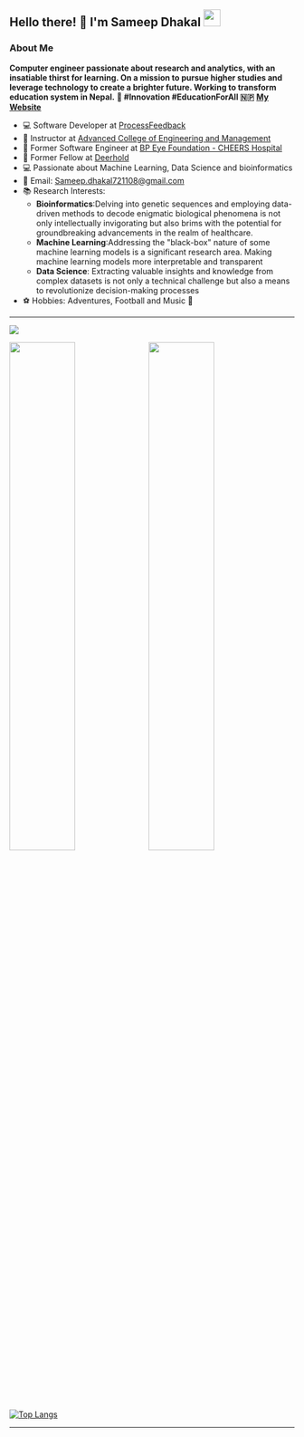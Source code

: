 ## Hello there! 👋 I'm Sameep Dhakal <img src="https://d3sujgifhk94se.cloudfront.net/wp-content/uploads/2019/09/18085910/Monkey_Kid_Coding.gif" width="30">

### About Me
 **Computer engineer passionate about research and analytics, with an insatiable thirst for learning. On a mission to pursue higher studies and leverage technology to create a brighter future. Working to transform education system in Nepal.** 
 **🌟 #Innovation #EducationForAll 🇳🇵**
  **[My Website](https://www.sameepdhakal.com.np/)**
  
- 💻 Software Developer at [ProcessFeedback](https://www.processfeedback.org/)
- 🏫 Instructor at [Advanced College of Engineering and Management](https://acem.edu.np/)
- 🏥 Former Software Engineer at [BP Eye Foundation - CHEERS Hospital](https://www.bpeyefoundation.org/)
- 🏡 Former Fellow at [Deerhold](https://www.deerhold.org/)
- 💻 Passionate about Machine Learning, Data Science and bioinformatics
- 📧 Email: [Sameep.dhakal721108@gmail.com](mailto:Sameep.dhakal721108@gmail.com)
- 📚 Research Interests:
    - **Bioinformatics**:Delving into genetic sequences and employing data-driven methods to decode enigmatic biological phenomena is not only intellectually invigorating but also brims with the potential for groundbreaking advancements in the realm of healthcare.
    - **Machine Learning**:Addressing the "black-box" nature of some machine learning models is a significant research area. Making machine learning models more interpretable and transparent 
    - **Data Science**: Extracting valuable insights and knowledge from complex datasets is not only a technical challenge but also a means to revolutionize decision-making processes
- ⚽ Hobbies: Adventures, Football and Music 🎵
---
![](https://komarev.com/ghpvc/?username=Sameep-Dhakal&color=blueviolet) 

<img src="https://github-readme-stats.vercel.app/api?username=Sameep-Dhakal&show_icons=true&theme=tokyonight" width="48%" /> <img src="https://streak-stats.demolab.com/?user=sameep-dhakal&show_icons=true&theme=tokyonight" width="48%" />



[![Top Langs](https://github-readme-stats.vercel.app/api/top-langs/?username=Sameep-Dhakal&layout=compact&theme=tokyonight)](https://your-website-or-profile-link)

---

